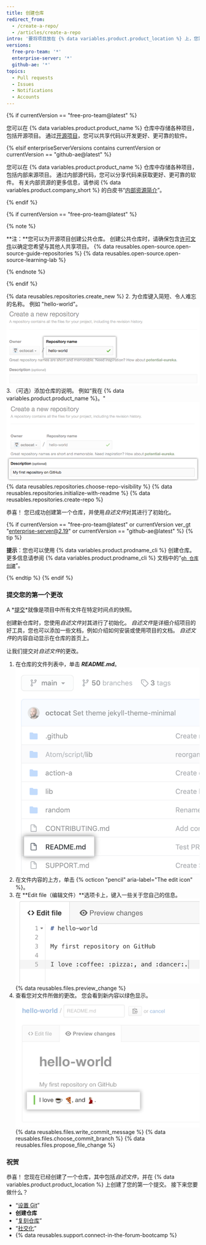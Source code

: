 ```yaml
---
title: 创建仓库
redirect_from:
  - /create-a-repo/
  - /articles/create-a-repo
intro: '要将项目放在 {% data variables.product.product_location %} 上，您需要创建一个仓库来存放它。'
versions:
  free-pro-team: '*'
  enterprise-server: '*'
  github-ae: '*'
topics:
  - Pull requests
  - Issues
  - Notifications
  - Accounts
---
```


{% if currentVersion == "free-pro-team@latest" %}

您可以在 {% data variables.product.product_name %} 仓库中存储各种项目，包括开源项目。 通过[开源项目](http://opensource.org/about)，您可以共享代码以开发更好、更可靠的软件。

{% elsif enterpriseServerVersions contains currentVersion or currentVersion == "github-ae@latest" %}

您可以在 {% data variables.product.product_name %} 仓库中存储各种项目，包括内部来源项目。 通过内部源代码，您可以分享代码来获取更好、更可靠的软件。 有关内部资源的更多信息，请参阅 {% data variables.product.company_short %} 的白皮书“[内部资源简介](https://resources.github.com/whitepapers/introduction-to-innersource/)”。

{% endif %}

{% if currentVersion == "free-pro-team@latest" %}

{% note %}

**注：**您可以为开源项目创建公共仓库。 创建公共仓库时，请确保包含[许可文件](http://choosealicense.com/)以确定您希望与其他人共享项目。 {% data reusables.open-source.open-source-guide-repositories %} {% data reusables.open-source.open-source-learning-lab %}

{% endnote %}

{% endif %}

{% data reusables.repositories.create_new %}
2. 为仓库键入简短、令人难忘的名称。 例如 "hello-world"。 ![用于输入仓库名称的字段](/assets/images/help/repository/create-repository-name.png)
3. （可选）添加仓库的说明。 例如“我在
{% data variables.product.product_name %}。"
  ![用于输入仓库说明的字段](/assets/images/help/repository/create-repository-desc.png)
{% data reusables.repositories.choose-repo-visibility %}
{% data reusables.repositories.initialize-with-readme %}
{% data reusables.repositories.create-repo %}

恭喜！ 您已成功创建第一个仓库，并使用*自述文件*对其进行了初始化。

{% if currentVersion == "free-pro-team@latest" or currentVersion ver_gt "enterprise-server@2.19" or currentVersion == "github-ae@latest" %}
{% tip %}

**提示**：您也可以使用 {% data variables.product.prodname_cli %} 创建仓库。 更多信息请参阅 {% data variables.product.prodname_cli %} 文档中的“[`gh 仓库创建`](https://cli.github.com/manual/gh_repo_create)”。

{% endtip %}
{% endif %}

### 提交您的第一个更改

A *[提交](/articles/github-glossary#commit)*就像是项目中所有文件在特定时间点的快照。

创建新仓库时，您使用*自述文件*对其进行了初始化。 *自述文件*是详细介绍项目的好工具，您也可以添加一些文档，例如介绍如何安装或使用项目的文档。 *自述文件*的内容自动显示在仓库的首页上。

让我们提交对*自述文件*的更改。

1. 在仓库的文件列表中，单击 ***README.md***。 ![文件列表中的自述文件](/assets/images/help/repository/create-commit-open-readme.png)
2. 在文件内容的上方，单击 {% octicon "pencil" aria-label="The edit icon" %}。
3. 在 **Edit file（编辑文件）**选项卡上，键入一些关于您自己的信息。 ![文件中的新内容](/assets/images/help/repository/edit-readme-light.png)
{% data reusables.files.preview_change %}
5. 查看您对文件所做的更改。 您会看到新内容以绿色显示。 ![文件预览视图](/assets/images/help/repository/create-commit-review.png)
{% data reusables.files.write_commit_message %}
{% data reusables.files.choose_commit_branch %}
{% data reusables.files.propose_file_change %}

### 祝贺

恭喜！ 您现在已经创建了一个仓库，其中包括*自述文件*，并在 {% data variables.product.product_location %} 上创建了您的第一个提交。 接下来您要做什么？

- “[设置 Git](/articles/set-up-git)”
- **创建仓库**
- “[复刻仓库](/articles/fork-a-repo)”
- “[社交化](/articles/be-social)”
- {% data reusables.support.connect-in-the-forum-bootcamp %}
